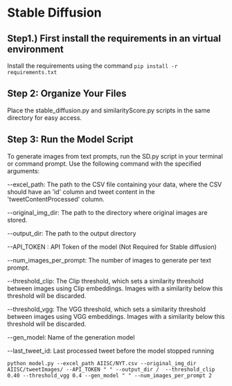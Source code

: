 
# Stable Diffusion

 ## Step1.) First install the requirements in an virtual environment   

 Install the requirements using the command
 ```pip install -r requirements.txt```

## Step 2: Organize Your Files
Place the stable_diffusion.py and similarityScore.py scripts in the same directory for easy access.

## Step 3: Run the Model Script
To generate images from text prompts, run the SD.py script in your terminal or command prompt. Use the following command with the specified arguments:

--excel_path: The path to the CSV file containing your data, where the CSV should have an 'id' column and tweet content in the 'tweetContentProcessed' column.

--original_img_dir: The path to the directory where original images are stored.  

--output_dir: The path to the output directory

--API_TOKEN : API Token of the model (Not Required for Stable diffusion)

--num_images_per_prompt: The number of images to generate per text prompt.

--threshold_clip: The Clip threshold, which sets a similarity threshold between images using Clip embeddings. Images with a similarity below this threshold will be discarded.

--threshold_vgg: The VGG threshold, which sets a similarity threshold between images using VGG embeddings. Images with a similarity below this threshold will be discarded.

--gen_model: Name of the generation model 

--last_tweet_id: Last processed tweet before the model stopped running

```
python model.py --excel_path AIISC/NYT.csv --original_img_dir AIISC/tweetImages/ --API_TOKEN " " --output_dir /  --threshold_clip 0.40 --threshold_vgg 0.4 --gen_model " " --num_images_per_prompt 2
```
